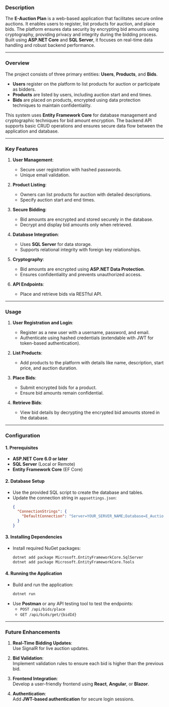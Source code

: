 ### **Description**
The **E-Auction Plan** is a web-based application that facilitates secure online auctions. It enables users to register, list products for auction, and place bids. The platform ensures data security by encrypting bid amounts using cryptography, providing privacy and integrity during the bidding process. Built using **ASP.NET Core** and **SQL Server**, it focuses on real-time data handling and robust backend performance.

---

### **Overview**
The project consists of three primary entities: **Users**, **Products**, and **Bids**.  
- **Users** register on the platform to list products for auction or participate as bidders.  
- **Products** are listed by users, including auction start and end times.  
- **Bids** are placed on products, encrypted using data protection techniques to maintain confidentiality.

This system uses **Entity Framework Core** for database management and cryptographic techniques for bid amount encryption. The backend API supports basic CRUD operations and ensures secure data flow between the application and database.

---

### **Key Features**
1. **User Management**:  
   - Secure user registration with hashed passwords.  
   - Unique email validation.

2. **Product Listing**:  
   - Owners can list products for auction with detailed descriptions.  
   - Specify auction start and end times.

3. **Secure Bidding**:  
   - Bid amounts are encrypted and stored securely in the database.  
   - Decrypt and display bid amounts only when retrieved.

4. **Database Integration**:  
   - Uses **SQL Server** for data storage.  
   - Supports relational integrity with foreign key relationships.

5. **Cryptography**:  
   - Bid amounts are encrypted using **ASP.NET Data Protection**.  
   - Ensures confidentiality and prevents unauthorized access.

6. **API Endpoints**:  
   - Place and retrieve bids via RESTful API.

---

### **Usage**
1. **User Registration and Login**:  
   - Register as a new user with a username, password, and email.
   - Authenticate using hashed credentials (extendable with JWT for token-based authentication).

2. **List Products**:  
   - Add products to the platform with details like name, description, start price, and auction duration.

3. **Place Bids**:  
   - Submit encrypted bids for a product.
   - Ensure bid amounts remain confidential.

4. **Retrieve Bids**:  
   - View bid details by decrypting the encrypted bid amounts stored in the database.

---

### **Configuration**
#### **1. Prerequisites**
- **ASP.NET Core 6.0 or later**
- **SQL Server** (Local or Remote)
- **Entity Framework Core** (EF Core)

#### **2. Database Setup**
- Use the provided SQL script to create the database and tables.
- Update the connection string in `appsettings.json`:
  ```json
  {
    "ConnectionStrings": {
      "DefaultConnection": "Server=YOUR_SERVER_NAME;Database=E_Auction;Trusted_Connection=True;"
    }
  }
  ```

#### **3. Installing Dependencies**
- Install required NuGet packages:
  ```bash
  dotnet add package Microsoft.EntityFrameworkCore.SqlServer
  dotnet add package Microsoft.EntityFrameworkCore.Tools
  ```

#### **4. Running the Application**
- Build and run the application:
  ```bash
  dotnet run
  ```
- Use **Postman** or any API testing tool to test the endpoints:
  - `POST /api/bids/place`
  - `GET /api/bids/get/{bidId}`

---

### **Future Enhancements**
1. **Real-Time Bidding Updates**:  
   Use SignalR for live auction updates.
   
2. **Bid Validation**:  
   Implement validation rules to ensure each bid is higher than the previous bid.

3. **Frontend Integration**:  
   Develop a user-friendly frontend using **React**, **Angular**, or **Blazor**.

4. **Authentication**:  
   Add **JWT-based authentication** for secure login sessions.
